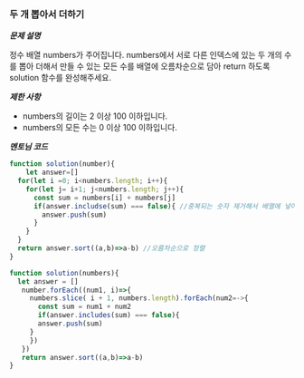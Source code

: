 ### 두 개 뽑아서 더하기

**_문제 설명_**

정수 배열 numbers가 주어집니다. numbers에서 서로 다른 인덱스에 있는 두 개의 수를 뽑아 더해서 만들 수 있는 모든 수를 배열에 오름차순으로 담아 return 하도록 solution 함수를 완성해주세요.

**_제한 사항_**

- numbers의 길이는 2 이상 100 이하입니다.
- numbers의 모든 수는 0 이상 100 이하입니다.

**_멘토님 코드_**

```javascript
function solution(number){
	let answer=[]
  for(let i =0; i<numbers.length; i++){
    for(let j= i+1; j<numbers.length; j++){
      const sum = numbers[i] + numbers[j]
      if(answer.includse(sum) === false){ //중복되는 숫자 제거해서 배열에 넣어주기
        answer.push(sum) 
      }
    }
  }
  return answer.sort((a,b)=>a-b) //오름차순으로 정렬
}
```

```javascript
function solution(numbers){
  let answer = []
   number.forEach((num1, i)=>{
     numbers.slice( i + 1, numbers.length).forEach(num2=->{
       const sum = num1 + num2
       if(answer.includes(sum) === false){
       answer.push(sum)
     }
     })
   })
   return answer.sort((a,b)=>a-b)
}
```

